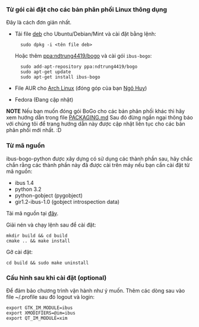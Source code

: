 ### Từ gói cài đặt cho các bản phân phối Linux thông dụng

Đây là cách đơn giản nhất.

* Tải file [deb](https://github.com/BoGoEngine/ibus-bogo-python/downloads) cho Ubuntu/Debian/Mint và cài đặt bằng lệnh:

        sudo dpkg -i <tên file deb>

    Hoặc thêm [ppa:ndtrung4419/bogo](https://launchpad.net/~ndtrung4419/+archive/bogo)
và cài gói `ibus-bogo`:

        sudo add-apt-repository ppa:ndtrung4419/bogo 
        sudo apt-get update 
        sudo apt-get install ibus-bogo

* File AUR cho [Arch Linux](https://aur.archlinux.org/packages/ibus-bogo/) (đóng góp của bạn [Ngô Huy](https://github.com/NgoHuy))
* Fedora (Đang cập nhật)

**NOTE** Nếu bạn muốn đóng gói BoGo cho các bản phân phối khác thì hãy xem 
hướng dẫn trong file [PACKAGING.md](https://github.com/BoGoEngine/ibus-bogo-python/blob/master/README.md)
Sau đó đừng ngần ngại thông báo với chúng tôi để trang hướng dẫn này được cập nhật liên tục cho các bản phân phối mới nhất.
:D

### Từ mã nguồn

ibus-bogo-python được xây dựng có sử dụng các thành phần sau, hãy chắc
chắn rằng các thành phần này đã được cài trên máy nếu bạn cần cài đặt
từ mã nguồn:

* ibus 1.4
* python 3.2
* python-gobject (pygobject)
* gir1.2-ibus-1.0 (gobject introspection data)

Tải mã nguồn tại [đây](https://github.com/BoGoEngine/ibus-bogo-python/tags).

Giải nén và chạy lệnh sau để cài đặt:

    mkdir build && cd build
    cmake .. && make install

Gỡ cài đặt:

    cd build && sudo make uninstall

### Cấu hình sau khi cài đặt (optional)

Để đảm bảo chương trình vận hành như ý muốn. Thêm các dòng sau vào
file ~/.profile sau đó logout và login:
    
    export GTK_IM_MODULE=ibus
    export XMODIFIERS=@im=ibus
    export QT_IM_MODULE=xim
